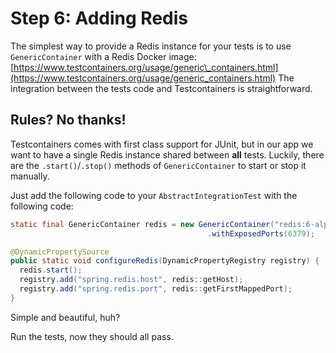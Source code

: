 # Step 6: Adding Redis

The simplest way to provide a Redis instance for your tests is to use `GenericContainer` with a Redis Docker image: [https://www.testcontainers.org/usage/generic\_containers.html](https://www.testcontainers.org/usage/generic_containers.html)
The integration between the tests code and Testcontainers is straightforward.  

## Rules? No thanks!

Testcontainers comes with first class support for JUnit, but in our app we want to have a single Redis instance shared between **all** tests. 
Luckily, there are the `.start()`/`.stop()` methods of `GenericContainer` to start or stop it manually.

Just add the following code to your `AbstractIntegrationTest` with the following code:

```java
static final GenericContainer redis = new GenericContainer("redis:6-alpine")
                                            .withExposedPorts(6379);

@DynamicPropertySource
public static void configureRedis(DynamicPropertyRegistry registry) {
  redis.start();
  registry.add("spring.redis.host", redis::getHost);
  registry.add("spring.redis.port", redis::getFirstMappedPort);
}
```

Simple and beautiful, huh?

Run the tests, now they should all pass.

